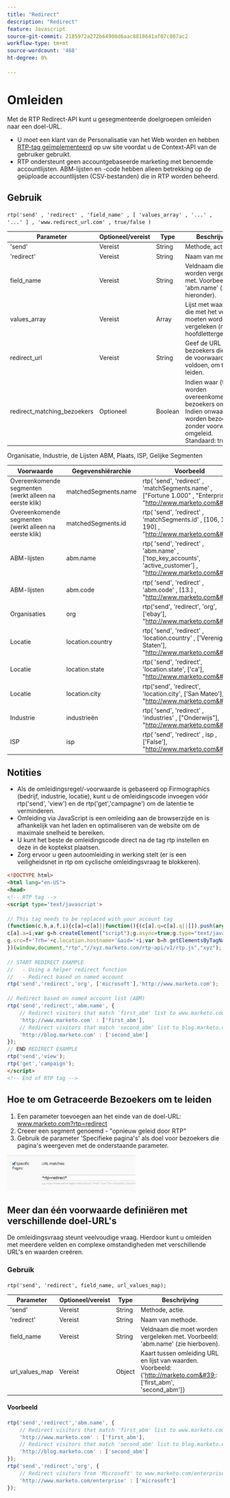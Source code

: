 ```yaml
---
title: "Redirect"
description: "Redirect"
feature: Javascript
source-git-commit: 2185972a272b64908d6aac8818641af07c807ac2
workflow-type: tm+mt
source-wordcount: '468'
ht-degree: 0%

---
```



# Omleiden

Met de RTP Redirect-API kunt u gesegmenteerde doelgroepen omleiden naar een doel-URL.

- U moet een klant van de Personalisatie van het Web worden en hebben [RTP-tag geïmplementeerd](https://experienceleague.adobe.com/en/docs/marketo/using/product-docs/web-personalization/rtp-tag-implementation/deploy-the-rtp-javascript) op uw site voordat u de Context-API van de gebruiker gebruikt.
- RTP ondersteunt geen accountgebaseerde marketing met benoemde accountlijsten. ABM-lijsten en -code hebben alleen betrekking op de geüploade accountlijsten (CSV-bestanden) die in RTP worden beheerd.

## Gebruik

`rtp('send' , 'redirect' , 'field_name' , [ 'values_array' , '...' , '...' ] , 'www.redirect_url.com' , true/false )`

| Parameter | Optioneel/vereist | Type | Beschrijving |
|---------------------------|-------------------|---------|-----------------------------|
| &#39;send&#39; | Vereist | String | Methode, actie. |
| &#39;redirect&#39; | Vereist | String | Naam van methode. |
| field_name | Vereist | String | Veldnaam die moet worden vergeleken met. Voorbeeld: &#39;abm.name&#39; (zie hieronder). |
| values_array | Vereist | Array | Lijst met waarden die met het veld moeten worden vergeleken (niet hoofdlettergevoelig). |
| redirect_url | Vereist | String | Geef de URL op om bezoekers die aan de voorwaarde voldoen, om te leiden. |
| redirect_matching_bezoekers | Optioneel | Boolean | Indien waar (true), worden overeenkomende bezoekers omgeleid. Indien onwaar, worden bezoekers zonder voorwaarden omgeleid. Standaard: true. |

Organisatie, Industrie, de Lijsten ABM, Plaats, ISP, Gelijke Segmenten

| Voorwaarde | Gegevenshiërarchie | Voorbeeld |
|-------------------------------------------------|----------------------|------------------------------------------------------------------------------------------------------------------|
| Overeenkomende segmenten (werkt alleen na eerste klik) | matchedSegments.name | rtp( &#39;send&#39;, &#39;redirect&#39; , &#39;matchSegments.name&#39; , [&quot;Fortune 1.000&quot; , &quot;Enterprise&quot;] , &quot;http://www.marketo.com&#39;); |
| Overeenkomende segmenten (werkt alleen na eerste klik) | matchedSegments.id | rtp( &#39;send&#39;, &#39;redirect&#39; , &#39;matchSegments.id&#39; , [106, 107, 190] , &quot;http://www.marketo.com&#39;); |
| ABM-lijsten | abm.name | rtp( &#39;send&#39;, &#39;redirect&#39; , &#39;abm.name&#39; , [&#39;top_key_accounts&#39;, &#39;active_customer&#39;] , &quot;http://www.marketo.com&#39;); |
| ABM-lijsten | abm.code | rtp( &#39;send&#39;, &#39;redirect&#39; , &#39;abm.code&#39; , [13.] , &quot;http://www.marketo.com&#39;); |
| Organisaties | org | rtp(&#39;send&#39;, &#39;redirect&#39;, &#39;org&#39;, [&#39;ebay&#39;], &quot;http://www.marketo.com&#39;); |
| Locatie | location.country | rtp( &#39;send&#39;, &#39;redirect&#39; , &#39;location.country&#39; , [&#39;Verenigde Staten&#39;], &quot;http://www.marketo.com&#39;); |
| Locatie | location.state | rtp( &#39;send&#39;, &#39;redirect&#39;, &#39;location.state&#39;, [&#39;ca&#39;], &quot;http://www.marketo.com&#39;); |
| Locatie | location.city | rtp(&#39;send&#39;, &#39;redirect&#39;, &#39;location.city&#39;, [&#39;San Mateo&#39;], &quot;http://www.marketo.com&#39;); |
| Industrie | industrieën | rtp( &#39;send&#39;, &#39;redirect&#39; , &#39;industries&#39; , [&quot;Onderwijs&quot;], &quot;http://www.marketo.com&#39;); |
| ISP | isp | rtp( &#39;send&#39;, &#39;redirect&#39; , isp , [&#39;False&#39;], &quot;http://www.marketo.com&#39;); |


## Notities

- Als de omleidingsregel/-voorwaarde is gebaseerd op Firmographics (bedrijf, industrie, locatie), kunt u de omleidingscode invoegen vóór rtp(&#39;send&#39;, &#39;view&#39;) en de rtp(&#39;get&#39;,&#39;campagne&#39;) om de latentie te verminderen.
- Omleiding via JavaScript is een omleiding aan de browserzijde en is afhankelijk van het laden en optimaliseren van de website om de maximale snelheid te bereiken.
- U kunt het beste de omleidingscode direct na de tag rtp instellen en deze in de koptekst plaatsen.
- Zorg ervoor u geen autoomleiding in werking stelt (er is een veiligheidsnet in rtp om cyclische omleidingsvraag te blokkeren).

```html
<!DOCTYPE html>
<html lang="en-US">
<head>
<!-- RTP tag --> 
<script type='text/javascript'>

// This tag needs to be replaced with your account tag
(function(c,h,a,f,i){c[a]=c[a]||function(){(c[a].q=c[a].q||[]).push(arguments)};
c[a].a=i;var g=h.createElement("script");g.async=true;g.type="text/javascript";
g.src=f+'?rh='+c.location.hostname+'&aid='+i;var b=h.getElementsByTagName("script")[0];b.parentNode.insertBefore(g,b);
})(window,document,"rtp","//xyz.marketo.com/rtp-api/v1/rtp.js","xyz");
 
// START REDIRECT EXAMPLE 
//   - Using a helper redirect function
//   - Redirect based on named account
rtp('send','redirect','org', ['microsoft'],'http://www.marketo.com');
 
// Redirect based on named account list (ABM)
rtp('send','redirect','abm.name', {
    // Redirect visitors that match 'first_abm' list to www.marketo.com
    'http://www.marketo.com' : ['first_abm'],
    // Redirect visitors that match 'second_abm' list to blog.marketo.com
    'http://blog.marketo.com' : ['second_abm'] 
});
// END REDIRECT EXAMPLE
rtp('send','view');
rtp('get','campaign');
</script>
<!-- End of RTP tag -->
```

## Hoe te om Getraceerde Bezoekers om te leiden

1. Een parameter toevoegen aan het einde van de doel-URL: www.marketo.com?rtp=redirect
1. Creeer een segment genoemd - &quot;opnieuw geleid door RTP&quot;
1. Gebruik de parameter &#39;Specifieke pagina&#39;s&#39; als doel voor bezoekers die pagina&#39;s weergeven met de onderstaande parameter.

![tracking-redirected-vistors](assets/tracking-redirected-vistors.png)

## Meer dan één voorwaarde definiëren met verschillende doel-URL&#39;s

De omleidingsvraag steunt veelvoudige vraag. Hierdoor kunt u omleiden met meerdere velden en complexe omstandigheden met verschillende URL&#39;s en waarden creëren.

### Gebruik

`rtp('send', 'redirect', field_name, url_values_map);`

| Parameter | Optioneel/vereist | Type | Beschrijving |
|---|---|---|---|
| &#39;send&#39; | Vereist | String | Methode, actie. |
| &#39;redirect&#39; | Vereist | String | Naam van methode. |
| field_name | Vereist | String | Veldnaam die moet worden vergeleken met. Voorbeeld: &#39;abm.name&#39; (zie hierboven). |
| url_values_map | Vereist | Object | Kaart tussen omleiding URL en lijst van waarden. Voorbeeld:{&#39;http://marketo.com&#39;: [&#39;first_abm&#39;, &#39;second_abm&#39;]} |


#### Voorbeeld

```javascript
rtp('send','redirect','abm.name', {
    // Redirect visitors that match 'first_abm' list to www.marketo.com
    'http://www.marketo.com' : ['first_abm'],
    // Redirect visitors that match 'second_abm' list to blog.marketo.com
    'http://blog.marketo.com' : ['second_abm']
});
rtp('send','redirect','org', {
    // Redirect visitors from 'Microsoft' to www.marketo.com/enterprise
    'http://www.marketo.com/enterprise' : ['microsoft']
});
```
